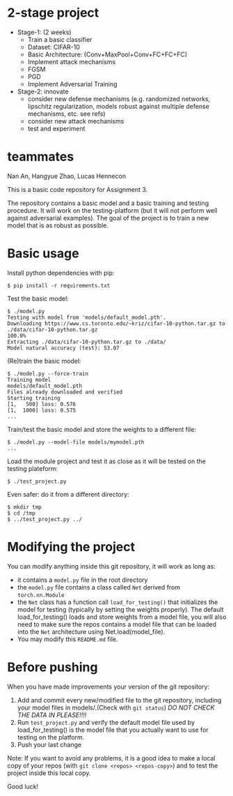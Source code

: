 # 2-stage project
- Stage-1: (2 weeks)
  - Train a basic classifier
   - Dataset: CIFAR-10
   - Basic Architecture: (Conv+MaxPool+Conv+FC+FC+FC)
  - Implement attack mechanisms
   - FGSM
   - PGD
  - Implement Adversarial Training
- Stage-2: innovate
  - consider new defense mechanisms (e.g. randomized networks, lipschitz regularization,
models robust against multiple defense mechanisms, etc. see refs)
  - consider new attack mechanisms
  - test and experiment

# teammates 
Nan An, Hangyue Zhao, Lucas Hennecon







This is a basic code repository for Assignment 3.

The repository contains a basic model and a basic training and testing
procedure. It will work on the testing-platform (but it will not
perform well against adversarial examples). The goal of the project is
to train a new model that is as robust as possible.

# Basic usage

Install python dependencies with pip: 

    $ pip install -r requirements.txt

Test the basic model:

    $ ./model.py
    Testing with model from 'models/default_model.pth'. 
    Downloading https://www.cs.toronto.edu/~kriz/cifar-10-python.tar.gz to ./data/cifar-10-python.tar.gz
    100.0%
    Extracting ./data/cifar-10-python.tar.gz to ./data/
    Model natural accuracy (test): 53.07

(Re)train the basic model:

    $ ./model.py --force-train
    Training model
    models/default_model.pth
    Files already downloaded and verified
    Starting training
    [1,   500] loss: 0.576
    [1,  1000] loss: 0.575
    ...

Train/test the basic model and store the weights to a different file:

    $ ./model.py --model-file models/mymodel.pth
    ...

Load the module project and test it as close as it will be tested on the testing plateform:

    $ ./test_project.py

Even safer: do it from a different directory:

    $ mkdir tmp
    $ cd /tmp
    $ ../test_project.py ../

# Modifying the project

You can modify anything inside this git repository, it will work as long as:

- it contains a `model.py` file in the root directory
- the `model.py` file contains a class called `Net` derived from `torch.nn.Module`
- the `Net` class has a function call `load_for_testing()` that initializes the model for testing (typically by setting the weights properly).  The default load_for_testing() loads and store weights from a model file, you will also need to make sure the repos contains a model file that can be loaded into the `Net` architecture using Net.load(model_file).
- You may modify this `README.md` file. 

# Before pushing

When you have made improvements your version of the git repository:

1. Add and commit every new/modified file to the git repository, including your model files in models/.(Check with `git status`) *DO NOT CHECK THE DATA IN PLEASE!!!!*
2. Run `test_project.py` and verify the default model file used by load_for_testing() is the model file that you actually want to use for testing on the platform. 
3. Push your last change

Note: If you want to avoid any problems, it is a good idea to make a local copy of your repos (with `git clone <repos> <repos-copy>`) and to test the project inside this local copy.

Good luck!
